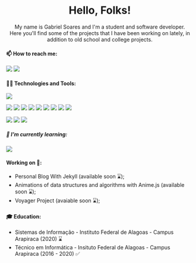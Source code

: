 
<h1 align="center">
Hello, Folks!
</h1>

<p align="center">
My name is Gabriel Soares and I'm a student and software developer.<br/>
Here you'll find some of the projects that I have been working on lately, in addition to old school and college projects.
</p>

#### 📫 How to reach me:
![](https://img.shields.io/badge/mail.gabrielsoares@gmail.com-F74141?style=for-the-badge&logoColor=white&logo=gmail&link=mailto:mail.gabrielsoares@gmail.com)
![](https://img.shields.io/badge/Gabriel%20Soares-0e76a8?style=for-the-badge&logo=Linkedin&link=https://www.linkedin.com/in/eugabrielsoares/)

#### 🤹🏻 Technologies and Tools:
![](https://github-readme-stats.vercel.app/api/top-langs/?username=gabrielsoaresdev&show_icons=true&layout=compact)<br>

![](https://img.shields.io/badge/Java-F74141?style=flat&logo=Java)
![](https://img.shields.io/badge/C%23-3B0094?style=flat)
![](https://img.shields.io/badge/Dart-2BB1EE?style=flat&logo=Dart)
![](https://img.shields.io/badge/HTML5-E96228?style=flat&logo=HTML5&logoColor=white)
![](https://img.shields.io/badge/CSS3-2862E9?style=flat&logo=CSS3&logoColor=white)
![](https://img.shields.io/badge/JavaScript-968220?style=flat&logo=JavaScript&logoColor=white)
![](https://img.shields.io/badge/C-blue?style=flat)
![](https://img.shields.io/badge/Python-002750?style=flat&logo=Python&logoColor=white)
![](https://img.shields.io/badge/PHP-6F73A7?style=flat&logo=PHP&logoColor=white)

![](https://img.shields.io/badge/Unity-black?style=flat&logo=Unity)
![](https://img.shields.io/badge/Android%20-3BD481?style=flat&logoColor=white&logo=Android)
![](https://img.shields.io/badge/MySQL-1D4A65?style=flat&logoColor=white&logo=MySQL)

##### 🌱 I’m currently learning:
![](https://img.shields.io/badge/C++-blue?style=flat)

#### Working on 🚀:
- Personal Blog With Jekyll (available soon ⌛);
- Animations of data structures and algorithms with Anime.js (available soon ⌛);
- Voyager Project (avaiable soon ⌛);

#### 🎓 Education:
- Sistemas de Informação - Instituto Federal de Alagoas - Campus Arapiraca (2020) ⌛
- Técnico em Informática - Insituto Federal de Alagoas - Campus Arapiraca (2016 - 2020) ✅
<!--
**gabrielsoaresdev/gabrielsoaresdev** is a ✨ _special_ ✨ repository because its `README.md` (this file) appears on your GitHub profile.

Here are some ideas to get you started:

- 🔭 I’m currently working on ...
- 🌱 I’m currently learning ...
- 👯 I’m looking to collaborate on ...
- 🤔 I’m looking for help with ...
- 💬 Ask me about ...
- 📫 How to reach me: ...
- 😄 Pronouns: ...
- ⚡ Fun fact: ...
-->
